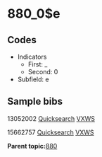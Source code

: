 # 880\_0$e

## Codes

-   Indicators
    -   First: \_
    -   Second: 0
-   Subfield: e

## Sample bibs

13052002 [Quicksearch](https://search.library.yale.edu/catalog/13052002) [VXWS](http://prodorbis.library.yale.edu:7014/vxws/GetHoldingsService?bibId=13052002)

15662757 [Quicksearch](https://search.library.yale.edu/catalog/15662757) [VXWS](http://prodorbis.library.yale.edu:7014/vxws/GetHoldingsService?bibId=15662757)

**Parent topic:**[880](../../tags/880/880.md)

